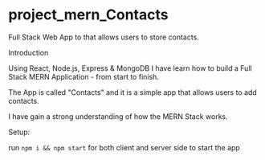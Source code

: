 # project_mern_Contacts
Full Stack Web App to  that allows users to store contacts. 

Introduction

Using React, Node.js, Express & MongoDB I have learn how to build a Full Stack MERN Application - from start to finish. 

The App is called "Contacts" and it is a simple app that allows users to add contacts.

I have gain a strong understanding of how the MERN Stack works.

Setup:

run ```npm i && npm start``` for both client and server side to start the app
